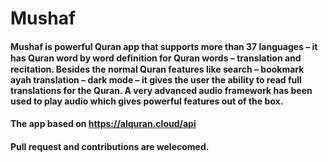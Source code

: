 # Mushaf

#### Mushaf is powerful Quran app that supports more than 37 languages –   it has Quran word by word deﬁnition for Quran words –  translation and recitation. Besides the normal Quran features like search –   bookmark ayah translation –   dark mode –   it gives the user the ability to read full translations for the Quran. A very advanced audio framework has been used to play audio which gives powerful features out of the box.

#### The app based on https://alquran.cloud/api



#### Pull request and contributions are welecomed.

